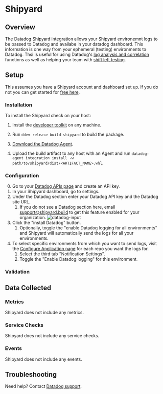 # Shipyard

## Overview

The Datadog Shipyard integration allows your Shipyard environemnt logs to be passed to Datadog and availabe in your datadog dashboard. This information is one way from your ephemeral (testing) environments to Datadog. Thsi is useful for using Datadog's [log analysis and correlation](https://www.datadoghq.com/solutions/log-analysis-and-correlation/) functions as well as helping your team with [shift left testing](https://www.datadoghq.com/solutions/shift-left-testing/). 

## Setup

This assumes you have a Shipyard account and dashboard set up. If you do not you can get started for [free here](https://shipyard.build/signup).

### Installation

To install the Shipyard check on your host:


1. Install the [developer toolkit](https://docs.datadoghq.com/developers/integrations/new_check_howto/#developer-toolkit) on any machine.

2. Run `ddev release build shipyard` to build the package.

3. [Download the Datadog Agent][2].

4. Upload the build artifact to any host with an Agent and
 run `datadog-agent integration install -w
 path/to/shipyard/dist/<ARTIFACT_NAME>.whl`.

### Configuration

0. Go to your [Datadog APIs page][4] and create an API key.
1. In your Shipyard dashboard, go to settings. 
2. Under the Datadog section enter your Datadog API key and the Datadog site URL. 
   1. If you do not see a Datadog section here, email [support@shipyard.build](mailto:support@shipyard.build) to get this feature enabled for your organization.
![datadog-input][5]
3. Click the "install Datadog" button.
   1. Optionally, toggle the "enable Datadog logging for all environments" and Shipyard will automatically send the logs for all your environments. 
4. To select specific environments from which you want to send logs, visit the [Configure Application page](https://docs.shipyard.build/docs/config) for each repo you want the logs for. 
   1. Select the third tab "Notification Settings". 
   2. Toggle the "Enable Datadog logging" for this environment.

### Validation

<Steps to validate integration is functioning as expected>

## Data Collected

### Metrics

Shipyard does not include any metrics.

### Service Checks

Shipyard does not include any service checks.

### Events

Shipyard does not include any events.

## Troubleshooting

Need help? Contact [Datadog support][3].

[1]: https://shipyard.build/
[2]: https://app.datadoghq.com/account/settings#agent
[3]: https://docs.datadoghq.com/help/
[4]: https://app.datadoghq.com/organization-settings/api-keys
[5]: https://raw.githubusercontent.com/mesmith027/DataDog-integrations-extras/shipyard-integration/shipyard/images/datadog-input.png
